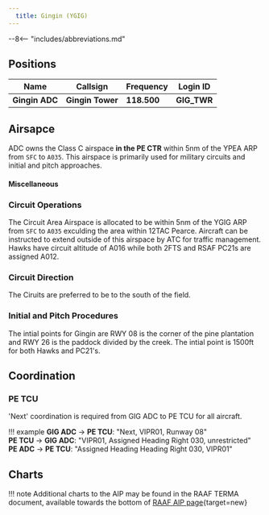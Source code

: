 ```yaml
---
  title: Gingin (YGIG)
---
```


--8<-- "includes/abbreviations.md"

## Positions

| Name               | Callsign       | Frequency        | Login ID              |
| ------------------ | -------------- | ---------------- | --------------------------------------|
| **Gingin ADC**    | **Gingin Tower**  | **118.500**    | **GIG_TWR**        |

## Airsapce
 ADC owns the Class C airspace **in the PE CTR** within 5nm of the YPEA ARP from `SFC` to `A035`. This airspace is primarily used for military circuits and initial and pitch approaches.

#### Miscellaneous

### Circuit Operations 
The Circuit Area Airspace is allocated to be within 5nm of the YGIG ARP from `SFC` to `A035` exculding the area within 12TAC Pearce. Aircraft can be instructed to extend outside of this airspace by ATC for traffic management. Hawks have circuit altitude of A016 while both 2FTS and RSAF PC21s are assigned A012.

### Circuit Direction
The Ciruits are preferred to be to the south of the field.

### Initial and Pitch Procedures 
The intial points for Gingin are RWY 08 is the corner of the pine plantation and RWY 26 is the paddock divided by the creek. The intial point is 1500ft for both Hawks and PC21's.

## Coordination
### PE TCU

'Next' coordination is required from GIG ADC to PE TCU for all aircraft.

!!! example
    <span class="hotline">**GIG ADC** -> **PE TCU**</span>: "Next, VIPR01, Runway 08"  
    <span class="hotline">**PE TCU** -> **GIG ADC**</span>: "VIPR01, Assigned Heading Right 030, unrestricted"  
    <span class="hotline">**PE ADC** -> **PE TCU**</span>: "Assigned Heading Heading Right 030, VIPR01"

## Charts
!!! note
    Additional charts to the AIP may be found in the RAAF TERMA document, available towards the bottom of [RAAF AIP page](https://ais-af.airforce.gov.au/australian-aip){target=new}
